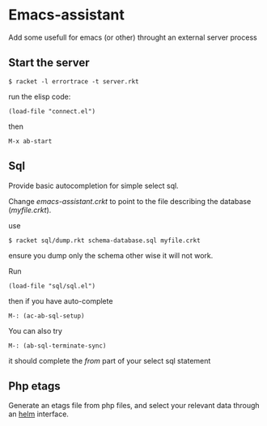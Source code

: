 Emacs-assistant
===============

Add some usefull for emacs (or other) throught an external server process

Start the server
----------------

    $ racket -l errortrace -t server.rkt

run the elisp code:

```elisp
(load-file "connect.el")
```

then

    M-x ab-start


Sql
---

Provide basic autocompletion for simple select sql.

Change _emacs-assistant.crkt_ to point to the file describing the database (_myfile.crkt_).

use

    $ racket sql/dump.rkt schema-database.sql myfile.crkt

ensure you dump only the schema other wise it will not work.

Run

```elisp
(load-file "sql/sql.el")
```

then if you have auto-complete

    M-: (ac-ab-sql-setup)

You can also try

    M-: (ab-sql-terminate-sync)

it should complete the _from_ part of your select sql statement


Php etags
---------

Generate an etags file from php files, and select your relevant data through an
[helm](https://github.com/emacs-helm/helm) interface.
